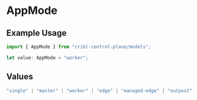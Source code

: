 # AppMode

## Example Usage

```typescript
import { AppMode } from "cribl-control-plane/models";

let value: AppMode = "worker";
```

## Values

```typescript
"single" | "master" | "worker" | "edge" | "managed-edge" | "outpost"
```